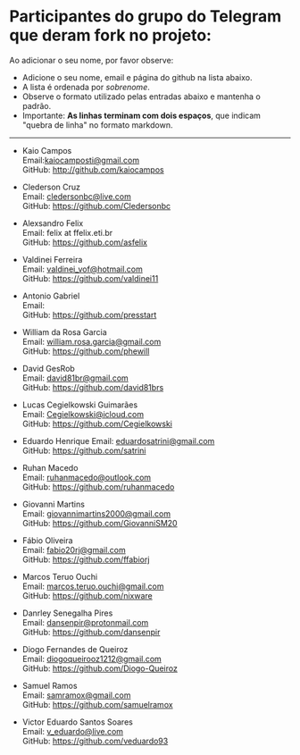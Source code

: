 # Participantes do grupo do Telegram que deram fork no projeto:

Ao adicionar o seu nome, por favor observe:

* Adicione o seu nome, email e página do github na lista abaixo.
* A lista é ordenada por *sobrenome*.
* Observe o formato utilizado pelas entradas abaixo e mantenha o padrão.
* Importante: **As linhas terminam com dois espaços**, que indicam "quebra de linha" no formato markdown.

---

- Kaio Campos  
Email:kaiocamposti@gmail.com  
GitHub: http://github.com/kaiocampos  

- Clederson Cruz  
Email: cledersonbc@live.com  
GitHub: https://github.com/Cledersonbc  

- Alexsandro Felix  
Email: felix at ffelix.eti.br  
GitHub: https://github.com/asfelix  

- Valdinei Ferreira  
Email: valdinei_vof@hotmail.com  
GitHub: https://github.com/valdinei11  

- Antonio Gabriel  
Email:  
GitHub: https://github.com/presstart  

- William da Rosa Garcia  
Email: william.rosa.garcia@gmail.com  
GitHub: https://github.com/phewill  

- David GesRob  
Email: david81br@gmail.com  
GitHub: https://github.com/david81brs  

- Lucas Cegielkowski Guimarães  
Email: Cegielkowski@icloud.com  
GitHub: https://github.com/Cegielkowski

- Eduardo Henrique 
Email: eduardosatrini@gmail.com    
GitHub: https://github.com/satrini  

- Ruhan Macedo  
Email: ruhanmacedo@outlook.com  
GitHub: https://github.com/ruhanmacedo  

- Giovanni Martins  
Email: giovannimartins2000@gmail.com  
GitHub: https://github.com/GiovanniSM20  

- Fábio Oliveira  
Email: fabio20rj@gmail.com  
GitHub: https://github.com/ffabiorj  

- Marcos Teruo Ouchi  
Email: marcos.teruo.ouchi@gmail.com  
GitHub: https://github.com/nixware  

- Danrley Senegalha Pires  
Email: dansenpir@protonmail.com  
GitHub: https://github.com/dansenpir  

- Diogo Fernandes de Queiroz  
Email: diogoqueirooz1212@gmail.com  
GitHub: https://github.com/Diogo-Queiroz  

- Samuel Ramos  
Email: samramox@gmail.com  
GitHub: https://github.com/samuelramox  

- Victor Eduardo Santos Soares  
Email: v_eduardo@live.com  
GitHub: https://github.com/veduardo93  
